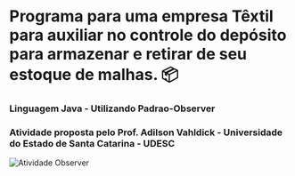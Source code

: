 # Programa para uma empresa Têxtil para auxiliar no controle do depósito para armazenar e retirar de seu estoque de malhas. :package:

### Linguagem Java - Utilizando Padrao-Observer

### Atividade proposta pelo Prof. Adilson Vahldick - Universidade do Estado de Santa Catarina - UDESC

![Atividade Observer](https://github.com/camimassaneiro/Padrao-Observer-GOF/commit/b20838f66b62b6c572df6b86ffe999e5b69c0341#diff-65bd923eeaec2bcaeceddb5507efa750630e6e22eaead6a0f9864f1aa2719b12)
